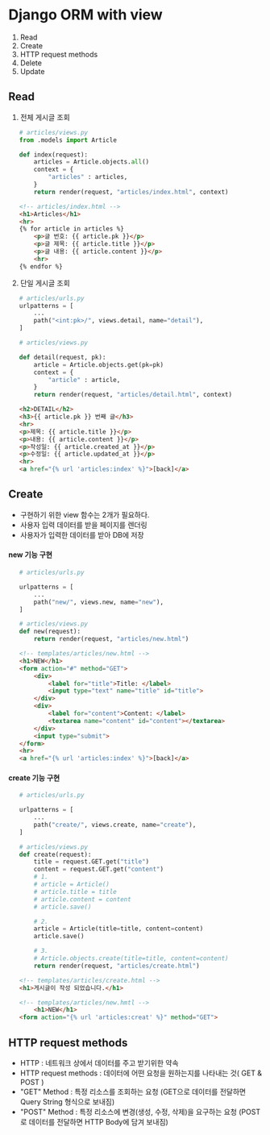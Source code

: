 # Django ORM with view

 1. Read
 2. Create
 3. HTTP request methods
 4. Delete
 5. Update

## Read

 1. 전체 게시글 조회

 ```python
    # articles/views.py
    from .models import Article

    def index(request):
        articles = Article.objects.all()
        context = {
            "articles" : articles,
        }
        return render(request, "articles/index.html", context)
 ```
 ```HTML
    <!-- articles/index.html -->
    <h1>Articles</h1>
    <hr>
    {% for article in articles %}
        <p>글 번호: {{ article.pk }}</p>
        <p>글 제목: {{ article.title }}</p>
        <p>글 내용: {{ article.content }}</p>
        <hr>
    {% endfor %}
 ```

 2. 단일 게시글 조회

 ```python
    # articles/urls.py
    urlpatterns = [
        ...
        path("<int:pk>/", views.detail, name="detail"),
    ]

    # articles/views.py

    def detail(request, pk):
        article = Article.objects.get(pk=pk)
        context = {
            "article" : article,
        }
        return render(request, "articles/detail.html", context)
 ```
 ```HTML
    <h2>DETAIL</h2>
    <h3>{{ article.pk }} 번째 글</h3>
    <hr>
    <p>제목: {{ article.title }}</p>
    <p>내용: {{ article.content }}</p>
    <p>작성일: {{ article.created_at }}</p>
    <p>수정일: {{ article.updated_at }}</p>
    <hr>
    <a href="{% url 'articles:index' %}">[back]</a>
 ```

## Create

 - 구현하기 위한 view 함수는 2개가 필요하다.
 - 사용자 입력 데이터를 받을 페이지를 렌더링
 - 사용자가 입력한 데이터를 받아 DB에 저장

 #### new 기능 구현

 ```python
    # articles/urls.py

    urlpatterns = [
        ...
        path("new/", views.new, name="new"),
    ]

    # articles/views.py
    def new(request):
        return render(request, "articles/new.html")
 ```
 ```HTML
    <!-- templates/articles/new.html -->
    <h1>NEW</h1>
    <form action="#" method="GET">
        <div>
            <label for="title">Title: </label>
            <input type="text" name="title" id="title">
        </div>
        <div>
            <label for="content">Content: </label>
            <textarea name="content" id="content"></textarea>
        </div>
        <input type="submit">
    </form>
    <hr>
    <a href="{% url 'articles:index' %}">[back]</a>
 ```

 #### create 기능 구현

 ```python
    # articles/urls.py

    urlpatterns = [
        ...
        path("create/", views.create, name="create"),
    ]

    # articles/views.py
    def create(request):
        title = request.GET.get("title")
        content = request.GET.get("content")
        # 1.
        # article = Article()
        # article.title = title
        # article.content = content
        # article.save()

        # 2.
        article = Article(title=title, content=content)
        article.save()

        # 3.
        # Article.objects.create(title=title, content=content)
        return render(request, "articles/create.html")
 ```
 ```HTML
    <!-- templates/articles/create.html -->
    <h1>게시글이 작성 되었습니다.</h1>

    <!-- templates/articles/new.hmtl -->
        <h1>NEW</h1>
    <form action="{% url 'articles:creat' %}" method="GET">
 ```

## HTTP request methods

 - HTTP : 네트워크 상에서 데이터를 주고 받기위한 약속
 - HTTP request methods : 데이터에 어떤 요청을 원하는지를 나타내는 것( GET & POST )
 - "GET" Method : 특정 리소스를 조회하는 요청 (GET으로 데이터를 전달하면 Query String 형식으로 보내짐)
 - "POST" Method : 특정 리소스에 변경(생성, 수정, 삭제)을 요구하는 요청 (POST로 데이터를 전달하면 HTTP Body에 담겨 보내짐)